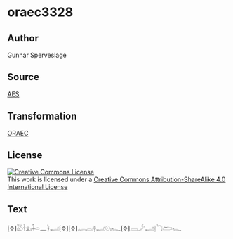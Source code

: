 # oraec3328

## Author

Gunnar Sperveslage

## Source

[AES](https://github.com/simondschweitzer/aes)

## Transformation

[ORAEC](https://oraec.github.io/)

## License

<a rel="license" href="http://creativecommons.org/licenses/by-sa/4.0/"><img alt="Creative Commons License" style="border-width:0" src="https://i.creativecommons.org/l/by-sa/4.0/88x31.png" /></a><br />This work is licensed under a <a rel="license" href="http://creativecommons.org/licenses/by-sa/4.0/">Creative Commons Attribution-ShareAlike 4.0 International License</a>

## Text

[⯑]𓅷𓋽𓁷𓏤𓇓𓏏𓈖𓋀𓂝[⯑][⯑]𓉻𓐛𓊢𓂝𓇳𓏤𓆑[⯑]𓐙𓌳𓂝𓊤𓆓𓂧𓆑<br>
